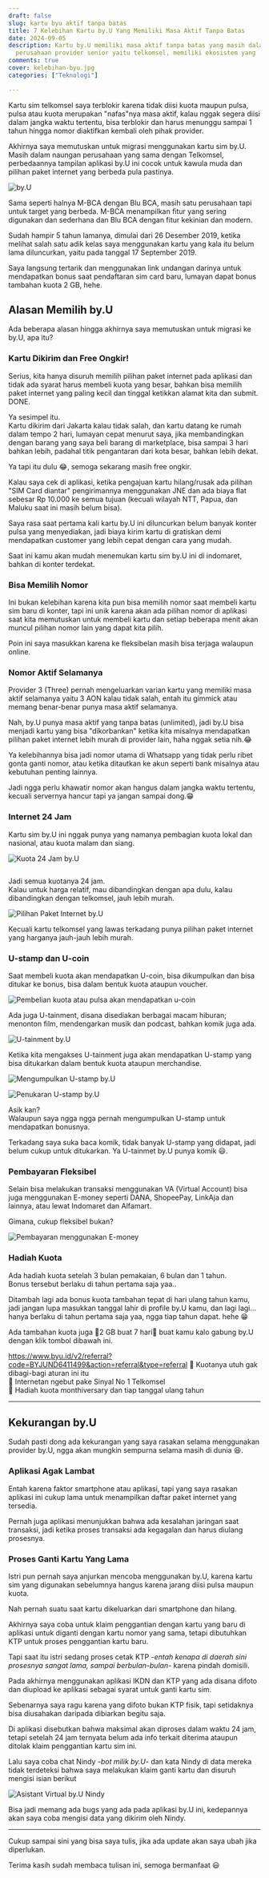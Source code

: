 ```yaml
---
draft: false
slug: kartu byu aktif tanpa batas
title: 7 Kelebihan Kartu by.U Yang Memiliki Masa Aktif Tanpa Batas
date: 2024-09-05
description: Kartu by.U memiliki masa aktif tanpa batas yang masih dalam naungan
  perusahaan provider senior yaitu telkomsel, memiliki ekosistem yang
comments: true
cover: kelebihan-byu.jpg
categories: ["Teknologi"]

---
```

Kartu sim telkomsel saya terblokir karena tidak diisi kuota maupun pulsa, pulsa atau kuota merupakan "nafas"nya masa aktif, kalau nggak segera diisi dalam jangka waktu tertentu, bisa terblokir dan harus menunggu sampai 1 tahun hingga nomor diaktifkan kembali oleh pihak provider.

Akhirnya saya memutuskan untuk migrasi menggunakan kartu sim by.U. Masih dalam naungan perusahaan yang sama dengan Telkomsel, perbedaannya tampilan aplikasi by.U ini cocok untuk kawula muda dan pilihan paket internet yang berbeda pula pastinya.

![by.U](/img/posts/kelebihan-byu/by.u.jpg)

Sama seperti halnya M-BCA dengan Blu BCA, masih satu perusahaan tapi untuk target yang berbeda. M-BCA menampilkan fitur yang sering digunakan dan sederhana dan Blu BCA dengan fitur kekinian dan modern.

Sudah hampir 5 tahun lamanya, dimulai dari 26 Desember 2019, ketika melihat salah satu adik kelas saya menggunakan kartu yang kala itu belum lama diluncurkan, yaitu pada tanggal 17 September 2019.

Saya langsung tertarik dan menggunakan link undangan darinya untuk mendapatkan bonus saat pendaftaran sim card baru, lumayan dapat bonus tambahan kuota 2 GB, hehe.

## Alasan Memilih by.U

Ada beberapa alasan hingga akhirnya saya memutuskan untuk migrasi ke by.U, apa itu?

### Kartu Dikirim dan Free Ongkir!

Serius, kita hanya disuruh memilih pilihan paket internet pada aplikasi dan tidak ada syarat harus membeli kuota yang besar, bahkan bisa memilih paket internet yang paling kecil dan tinggal ketikkan alamat kita dan submit. DONE.

Ya sesimpel itu.\
Kartu dikirim dari Jakarta kalau tidak salah, dan kartu datang ke rumah dalam tempo 2 hari, lumayan cepat menurut saya, jika membandingkan dengan barang yang saya beli barang di marketplace, bisa sampai 3 hari bahkan lebih, padahal titik pengantaran dari kota besar, bahkan lebih dekat.

Ya tapi itu dulu 😂, semoga sekarang masih free ongkir.

Kalau saya cek di aplikasi, ketika pengajuan kartu hilang/rusak ada pilihan "SIM Card diantar" pengirimannya menggunakan JNE dan ada biaya flat sebesar Rp 10.000 ke semua tujuan (kecuali wilayah NTT, Papua, dan Maluku saat ini masih belum bisa).

Saya rasa saat pertama kali kartu by.U ini diluncurkan belum banyak konter pulsa yang menyediakan, jadi biaya kirim kartu di gratiskan demi mendapatkan customer yang lebih cepat dengan cara yang mudah.

Saat ini kamu akan mudah menemukan kartu sim by.U ini di indomaret, bahkan di konter terdekat.

### Bisa Memilih Nomor

Ini bukan kelebihan karena kita pun bisa memilih nomor saat membeli kartu sim baru di konter, tapi ini unik karena akan ada pilihan nomor di aplikasi saat kita memutuskan untuk membeli kartu dan setiap beberapa menit akan muncul pilihan nomor lain yang dapat kita pilih.

Poin ini saya masukkan karena ke fleksibelan masih bisa terjaga walaupun online.

### Nomor Aktif Selamanya

Provider 3 (Three) pernah mengeluarkan varian kartu yang memiliki masa aktif selamanya yaitu 3 AON kalau tidak salah, entah itu gimmick atau memang benar-benar punya masa aktif selamanya.

Nah, by.U punya masa aktif yang tanpa batas (unlimited), jadi by.U bisa menjadi kartu yang bisa "dikorbankan" ketika kita misalnya mendapatkan pilihan paket internet lebih murah di provider lain, haha nggak setia nih.😂

Ya kelebihannya bisa jadi nomor utama di Whatsapp yang tidak perlu ribet gonta ganti nomor, atau ketika ditautkan ke akun seperti bank misalnya atau kebutuhan penting lainnya.

Jadi ngga perlu khawatir nomor akan hangus dalam jangka waktu tertentu, kecuali servernya hancur tapi ya jangan sampai dong.😁

### Internet 24 Jam

Kartu sim by.U ini nggak punya yang namanya pembagian kuota lokal dan nasional, atau kuota malam dan siang.

![Kuota 24 Jam by.U](/img/posts/kelebihan-byu/kuota-24-jam.jpg "Kuota 24 Jam Tanpa Pembagian")

![](<>)

Jadi semua kuotanya 24 jam.\
Kalau untuk harga relatif, mau dibandingkan dengan apa dulu, kalau dibandingkan dengan telkomsel, jauh lebih murah.

![Pilihan Paket Internet by.U](/img/posts/kelebihan-byu/pilihan-paket.jpg "Salah satu pilihan paket by.U")

Kecuali kartu telkomsel yang lawas terkadang punya pilihan paket internet yang harganya jauh-jauh lebih murah.

### U-stamp dan U-coin

Saat membeli kuota akan mendapatkan U-coin, bisa dikumpulkan dan bisa ditukar ke bonus, bisa dalam bentuk kuota ataupun voucher.

![Pembelian kuota atau pulsa akan mendapatkan u-coin](/img/posts/kelebihan-byu/u-coin.jpg "Penukaran U-coin")

Ada juga U-tainment, disana disediakan berbagai macam hiburan; menonton film, mendengarkan musik dan podcast, bahkan komik juga ada.

![U-tainment by.U](/img/posts/kelebihan-byu/u-tainment.jpg "U-tainment by.U")

Ketika kita mengakses U-tainment juga akan mendapatkan U-stamp yang bisa ditukarkan dalam bentuk kuota ataupun merchandise.

![Mengumpulkan U-stamp by.U](/img/posts/kelebihan-byu/mengumpulkan-u-stamp.jpg "Mengumpulkan U-stamp")

![Penukaran U-stamp by.U](/img/posts/kelebihan-byu/tukar-u-stamp.jpg "Tukar U-stamp")

Asik kan?\
Walaupun saya ngga ngga pernah mengumpulkan U-stamp untuk mendapatkan bonusnya.

Terkadang saya suka baca komik, tidak banyak U-stamp yang didapat, jadi belum cukup untuk ditukarkan. Ya U-tainmet by.U punya komik 😃.

### Pembayaran Fleksibel

Selain bisa melakukan transaksi menggunakan VA (Virtual Account) bisa juga menggunakan E-money seperti DANA, ShopeePay, LinkAja dan lainnya, atau lewat Indomaret dan Alfamart.

Gimana, cukup fleksibel bukan?

![Pembayaran menggunakan E-money](/img/posts/kelebihan-byu/pembayaran.jpg "Sistem pembayaran yang fleksibel")

### Hadiah Kuota

Ada hadiah kuota setelah 3 bulan pemakaian, 6 bulan dan 1 tahun.\
Bonus tersebut berlaku di tahun pertama saja yaa..

Ditambah lagi ada bonus kuota tambahan tepat di hari ulang tahun kamu, jadi jangan lupa masukkan tanggal lahir di profile by.U kamu, dan lagi lagi... hanya berlaku di tahun pertama saja yaa, ngga tiap tahun dapat. hehe 😁

Ada tambahan kuota juga 🤑2 GB buat 7 hari🤑 buat kamu kalo gabung by.U dengan klik tombol dibawah ini.

<https://www.byu.id/v2/referral?code=BYJUND6411499&action=referral&type=referral> 🥳 Kuotanya utuh gak dibagi-bagi aturan ini itu\
🚀 Internetan ngebut pake Sinyal No 1 Telkomsel\
🎁 Hadiah kuota monthiversary dan tiap tanggal ulang tahun

- - -

## Kekurangan by.U

Sudah pasti dong ada kekurangan yang saya rasakan selama menggunakan provider by.U, ngga akan mungkin sempurna selama masih di dunia 😆.

### Aplikasi Agak Lambat

Entah karena faktor smartphone atau aplikasi, tapi yang saya rasakan aplikasi ini cukup lama untuk menampilkan daftar paket internet yang tersedia.

Pernah juga aplikasi menunjukkan bahwa ada kesalahan jaringan saat transaksi, jadi ketika proses transaksi ada kegagalan dan harus diulang prosesnya.

### Proses Ganti Kartu Yang Lama

Istri pun pernah saya anjurkan mencoba menggunakan by.U, karena kartu sim yang digunakan sebelumnya hangus karena jarang diisi pulsa maupun kuota.

Nah pernah suatu saat kartu dikeluarkan dari smartphone dan hilang.

Akhirnya saya coba untuk klaim penggantian dengan kartu yang baru di aplikasi untuk diganti dengan kartu nomor yang sama, tetapi dibutuhkan KTP untuk proses penggantian kartu baru.

Tapi saat itu istri sedang proses cetak KTP -*entah kenapa di daerah sini prosesnya sangat lama, sampai berbulan-bulan*- karena pindah domisili.

Pada akhirnya menggunakan aplikasi IKDN dan KTP yang ada disana difoto dan diupload ke aplikasi sebagai syarat untuk ganti kartu sim.

Sebenarnya saya ragu karena yang difoto bukan KTP fisik, tapi setidaknya bisa diusahakan daripada dibiarkan begitu saja.

Di aplikasi disebutkan bahwa maksimal akan diproses dalam waktu 24 jam, tetapi setelah 24 jam ternyata belum ada info terkait diterima ataupun ditolak klaim penggantian kartu sim ini.

Lalu saya coba chat Nindy -*bot milik by.U*- dan kata Nindy di data mereka tidak terdeteksi bahwa saya melakukan klaim ganti kartu dan disuruh mengisi isian berikut

![Asistant Virtual by.U Nindy](/img/posts/kelebihan-byu/help-chat.jpg)

Bisa jadi memang ada bugs yang ada pada aplikasi by.U ini, kedepannya akan saya coba mengisi data yang dikirim oleh Nindy.

- - -

Cukup sampai sini yang bisa saya tulis, jika ada update akan saya ubah jika diperlukan.

Terima kasih sudah membaca tulisan ini, semoga bermanfaat 😃
